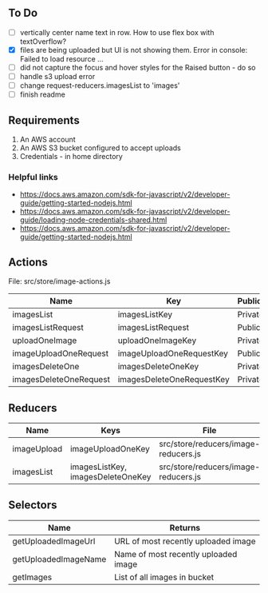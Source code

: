 


## To Do
- [ ] vertically center name text in row. How to use flex box with textOverflow?
- [x] files are being uploaded but UI is not showing them. Error in console: Failed to load resource ...
- [ ] did not capture the focus and hover styles for the Raised button - do so
- [ ] handle s3 upload error
- [ ] change request-reducers.imagesList to 'images'
- [ ] finish readme

## Requirements
1. An AWS account
1. An AWS S3 bucket configured to accept uploads
1. Credentials - in home directory
### Helpful links
- https://docs.aws.amazon.com/sdk-for-javascript/v2/developer-guide/getting-started-nodejs.html
- https://docs.aws.amazon.com/sdk-for-javascript/v2/developer-guide/loading-node-credentials-shared.html
- https://docs.aws.amazon.com/sdk-for-javascript/v2/developer-guide/getting-started-nodejs.html


## Actions

File: src/store/image-actions.js

| Name | Key | Public/Private |
| ---- | --- | -------------- |
| imagesList | imagesListKey | Private |
| imagesListRequest | imagesListRequest | Public |
| uploadOneImage | uploadOneImageKey | Private |
| imageUploadOneRequest | imageUploadOneRequestKey | Public |
| imagesDeleteOne | imagesDeleteOneKey | Private |
| imagesDeleteOneRequest | imagesDeleteOneRequestKey | Private |

## Reducers
| Name | Keys | File |
| ---- | ---- | ---- |
| imageUpload | imageUploadOneKey | src/store/reducers/image-reducers.js |
| imagesList | imagesListKey, imagesDeleteOneKey | src/store/reducers/image-reducers.js |

## Selectors
| Name | Returns |
| ---- | ------- |
| getUploadedImageUrl | URL of most recently uploaded image |
| getUploadedImageName | Name of most recently uploaded image |
| getImages | List of all images in bucket |
